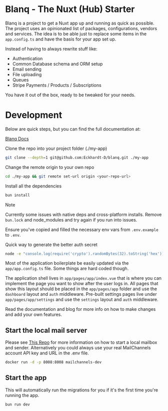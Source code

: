 # Blanq - The Nuxt (Hub) Starter

Blanq is a project to get a Nuxt app up and running as quick as possible. The project uses an opinionated list of packages, configurations, vendors and services.
The idea is to be able just to replace some items in the `app.config.ts` and have the basis for your app set up.

Instead of having to always rewrite stuff like:

- Authentication
- Common Database schema and ORM setup
- Email sending
- File uploading
- Queues
- Stripe Payments / Products / Subscriptions

You have it out of the box, ready to be tweaked for your needs.

# Development

Below are quick steps, but you can find the full documentation at:

[Blanq Docs](https://blanq.kaizen.com.na)

Clone the repo into your project folder (./my-app)

```bash
git clone --depth=1 git@github.com:Eckhardt-D/blanq.git ./my-app
```

Change the remote origin to your own repo

```bash
cd ./my-app && git remote set-url origin <your-repo-url>
```

Install all the dependencies

```bash
bun install
```

> [!NOTE]
> Currently some issues with native deps and cross-platform installs.
> Remove `bun.lock` and node_modules and try again if you run into issues.

Ensure you've copied and filled the necessary env vars from `.env.example` to `.env`.

Quick way to generate the better auth secret

```bash
node -e "console.log(require('crypto').randomBytes(32).toString('hex'))"
```

Most of the application boilerplate be easily updated via the `app/app.config.ts` file. Some things are hard coded though.

The application shell lives in `app/pages/app/index.vue` that is where you can implement the page you want to show after the user logs in.
All pages that show this layout should be placed in the `app/pages/app` folder and use the `dashboard` layout and `auth` middleware.
Pre-built settings pages live under `app/pages/app/settings` and use the `settings` layout and `auth` middleware.


Read the documentation and blog for more info on how to make changes and add your own features.

## Start the local mail server

Please see [This Repo](https://github.com/eckhardt-d/mailchannels-dev) for more information on how to start a local mailbox and sender.
Alternatively you could always use your real MailChannels account API key and URL in the .env file.

```bash
docker run -d -p 8008:8008 mailchannels-dev
```

## Start the app

This will automatically run the migrations for you if it's the first time you're running the app.

```bash
bun run dev
```
